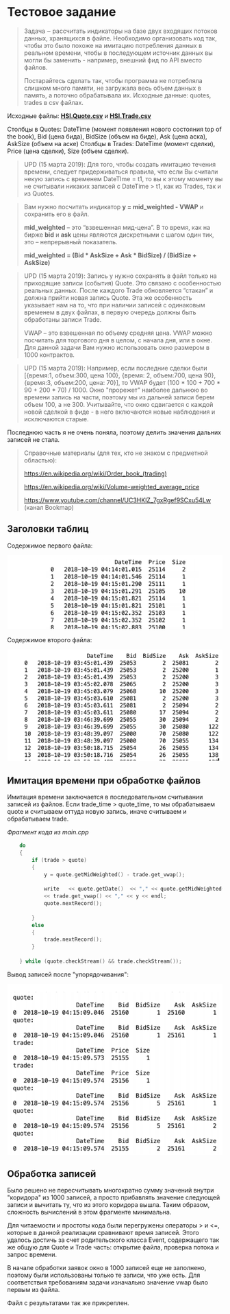 # **Тестовое задание**

>Задача ‒ рассчитать индикаторы на базе двух входящих потоков данных, хранящихся в
>файле. Необходимо организовать код так, чтобы это было похоже на имитацию
>потребления данных в реальном времени, чтобы в последующем источник данных вы
>могли бы заменить - например, внешний фид по API вместо файлов.
>
>
>Постарайтесь сделать так, чтобы программа не потребляла слишком много памяти, не
>загружала весь объем данных в память, а поточно обрабатывала их.
>Исходные данные: quotes, trades в csv файлах.


Исходные файлы: [**HSI.Quote.csv**](https://drive.google.com/file/d/1ujhWC9gkScbqxcg-kDUcehQ_A0ZMX4vU/view?usp=sharing) и [**HSI.Trade.csv**](https://drive.google.com/file/d/1oB_sCBdUeklOafRpwSPY3URcgB1A8_on/view?usp=sharing)


Столбцы в Quotes: DateTime (момент появления нового состояния top of the book), Bid
(цена бида), BidSize (объем на биде), Ask (цена аска), AskSize (объем на аске)
Столбцы в Trades: DateTime (момент сделки), Price (цена сделки), Size (объем сделки).


>UPD (15 марта 2019): Для того, чтобы создать имитацию течения времени, следует
>придерживаться правила, что если Вы считали некую запись с временем DateTIme = t1, 
>то вы к этому моменту вы не считывали никаких записей с DateTime > t1, как из Trades,
>так и из Quotes.

>
>Вам нужно посчитать индикатор **y = mid_weighted - VWAP** и сохранить его в файл.
>
>**mid_weighted** – это “взвешенная мид-цена”. В то время, как на бирже **bid** и **ask** цены
>являются дискретными с шагом один тик, это – непрерывный показатель.
>
>**mid_weighted = (Bid * AskSize + Ask * BidSize) / (BidSize + AskSize)**


>UPD (15 марта 2019):
>Запись y нужно сохранять в файл только на приходящие записи (события) Quote.
>Это связано с особенностью реальных данных. После каждого Trade обновляется
>“стакан” и должна прийти новая запись Quote. Эта же особенность указывает нам на то,
>что при наличии записей с одинаковым временем в двух файлах, в первую очередь
>должны быть обработаны записи Trade.
>
>VWAP – это взвешенная по объему средняя цена.
>VWAP можно посчитать для торгового дня в целом, с начала дня, или в окне.
>Для данной задачи Вам нужно использовать окно размером в 1000 контрактов. 


>UPD (15 марта 2019):
>Например, если последние сделки были [{время:1, объем:300, цена 100}, {время: 2,
>объем:700, цена 90}, {время:3, объем:200, цена: 70}], то VWAP будет (100 * 100 + 700 * 90 +
>200 * 70) / 1000. Окно "прорежет" наиболее дальнюю во времени запись на части,
>поэтому мы из дальней записи берем объем 100, а не 300. Учитывайте, что окно
>сдвигается с каждой новой сделкой в фиде - в него включаются новые наблюдения и
>исключаются старые.

Последнюю часть я не очень поняла, поэтому делить значения дальних записей не стала.

>Справочные материалы (для тех, кто не знаком с предметной областью):
>
>https://en.wikipedia.org/wiki/Order_book_(trading)
>
>https://en.wikipedia.org/wiki/Volume-weighted_average_price
>
>https://www.youtube.com/channel/UC3HKlZ_7gxRgef9SCxu54Lw (канал Bookmap)


## Заголовки таблиц
Содержимое первого файла:


![csv_header_1.png](csv_header_1.png)


Содержимое второго файла:


![csv_header_2.png](csv_header_2.png)

## Имитация времени при обработке файлов

Имитация времени заключается в последовательном считывании записей из файлов. Если trade_time > quote_time, то мы обрабатываем quote и считываем оттуда новую запись, иначе считываем и обрабатываем trade.

_Фрагмент кода из main.cpp_
```C++
    do
    {
        if (trade > quote)
        {
            y = quote.getMidWeighted() - trade.get_vwap();
            
            write   << quote.getDate()  << "," << quote.getMidWeighted() << ","
            << trade.get_vwap() << "," << y << endl;
            quote.nextRecord();
            
        }
        else
        {
            trade.nextRecord();
        }
        
    } while (quote.checkStream() && trade.checkStream());
```

Вывод записей после "упорядочивания":

![time_simulation.png](time_simulation.png)

## Обработка записей

Было решено не пересчитывать многократно сумму значений внутри "коридора" из 1000 записей, а просто прибавлять значение следующей записи и вычитать ту, что из этого коридора вышла.
Таким образом, сложность вычислений в этом фрагменте минимальна.

Для читаемости и простоты кода были перегружены операторы > и <=, которые в данной реализации сравнивают время записей.
Этого удалось достичь за счет родительского класса Event, содержащего так же общую для Quote и Trade часть: открытие файла, проверка потока и запрос времени.

В начале обработки заявок окно в 1000 записей еще не заполнено, поэтому были использованы только те записи, что уже есть.
Для соответствия требованиям задачи изначально значение vwap было первым из файла.

Файл с результатами так же прикреплен.
